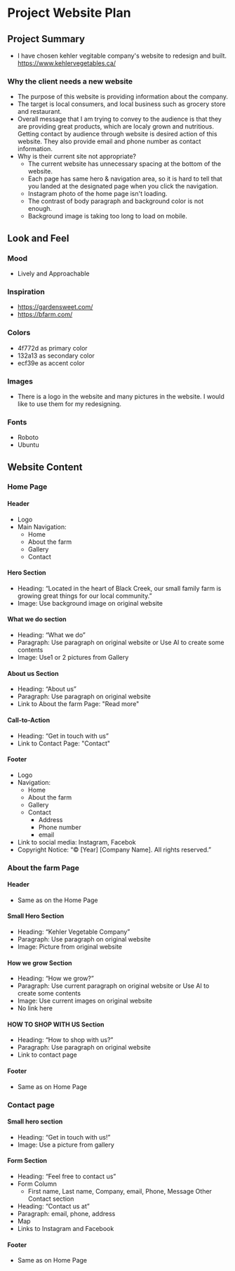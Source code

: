 # Project Website Plan

## Project Summary

- I have chosen kehler vegitable company's website to redesign and built.
  https://www.kehlervegetables.ca/

### Why the client needs a new website

- The purpose of this website is providing information about the company.
- The target is local consumers, and local business such as grocery store and restaurant.
- Overall message that I am trying to convey to the audience is that they are providing great products, which are localy grown and nutritious.
  Getting contact by audience through website is desired action of this website.
  They also provide email and phone number as contact information.
- Why is their current site not appropriate?
  - The current website has unnecessary spacing at the bottom of the website.
  - Each page has same hero & navigation area, so it is hard to tell that you landed at the designated page when you click the navigation.
  - Instagram photo of the home page isn't loading.
  - The contrast of body paragraph and background color is not enough.
  - Background image is taking too long to load on mobile.

## Look and Feel

### Mood

- Lively and Approachable

### Inspiration

- https://gardensweet.com/
- https://bfarm.com/

### Colors

- 4f772d as primary color
- 132a13 as secondary color
- ecf39e as accent color

### Images

- There is a logo in the website and many pictures in the website. I would like to use them for my redesigning.

### Fonts

- Roboto
- Ubuntu

## Website Content

### Home Page

#### Header

- Logo
- Main Navigation:
  - Home
  - About the farm
  - Gallery
  - Contact

#### Hero Section

- Heading: “Located in the heart of Black Creek, our small family farm is growing great things for our local community.”
- Image: Use background image on original website

#### What we do section

- Heading: “What we do”
- Paragraph: Use paragraph on original website or Use AI to create some contents
- Image: Use1 or 2 pictures from Gallery

#### About us Section

- Heading: “About us”
- Paragraph: Use paragraph on original website
- Link to About the farm Page: "Read more"

#### Call-to-Action

- Heading: “Get in touch with us”
- Link to Contact Page: "Contact"

#### Footer

- Logo
- Navigation:
  - Home
  - About the farm
  - Gallery
  - Contact
    - Address
    - Phone number
    - email
- Link to social media: Instagram, Facebok
- Copyright Notice: “© [Year] [Company Name]. All rights reserved.”

### About the farm Page

#### Header

- Same as on the Home Page

#### Small Hero Section

- Heading: “Kehler Vegetable Company”
- Paragraph: Use paragraph on original website
- Image: Picture from original website

#### How we grow Section

- Heading: “How we grow?”
- Paragraph: Use current paragraph on original website or Use AI to create some contents
- Image: Use current images on original website
- No link here

#### HOW TO SHOP WITH US Section

- Heading: “How to shop with us?”
- Paragraph: Use paragraph on original website
- Link to contact page

#### Footer

- Same as on Home Page

### Contact page

#### Small hero section

- Heading: “Get in touch with us!”
- Image: Use a picture from gallery

#### Form Section

- Heading: “Feel free to contact us”
- Form Column
  - First name, Last name, Company, email, Phone, Message
    Other Contact section
- Heading: “Contact us at”
- Paragraph: email, phone, address
- Map
- Links to Instagram and Facebook

#### Footer

- Same as on Home Page
